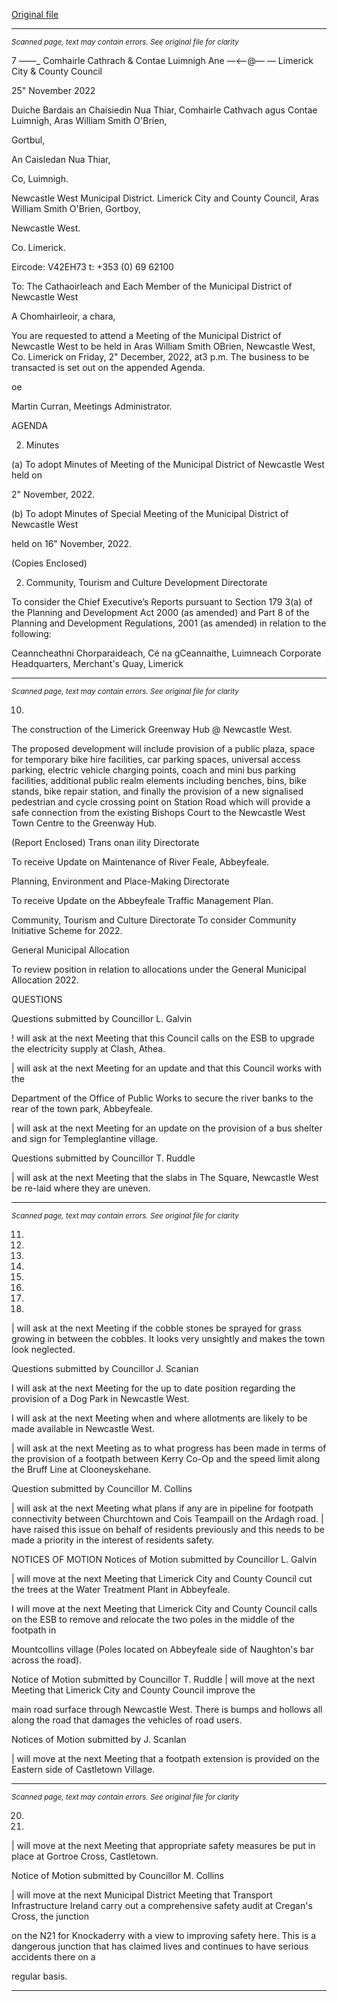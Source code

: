 [Original file](https://www.limerick.ie/sites/default/files/media/documents/2022-11/00%202022-12-02%20Agenda%20December_0.pdf)

---
*<small>Scanned page, text may contain errors. See original file for clarity</small>*  

7 ——_ Comhairle Cathrach
& Contae Luimnigh
Ane —<—@—
— Limerick City
& County Council

25" November 2022

Duiche Bardais an Chaisiedin Nua Thiar,
Comhairle Cathvach agus Contae Luimnigh,
Aras William Smith O'Brien,

Gortbul,

An Caisledan Nua Thiar,

Co, Luimnigh.

Newcastle West Municipal District.
Limerick City and County Council,
Aras William Smith O'Brien,
Gortboy,

Newcastle West.

Co. Limerick.

Eircode: V42EH73
t: +353 (0) 69 62100

To: The Cathaoirleach and Each Member of the Municipal District of Newcastle West

A Chomhairleoir, a chara,

You are requested to attend a Meeting of the Municipal District of Newcastle West to be held
in Aras William Smith OBrien, Newcastle West, Co. Limerick on Friday, 2" December, 2022,
at3 p.m. The business to be transacted is set out on the appended Agenda.

oe

Martin Curran,
Meetings Administrator.

AGENDA

2. Minutes

(a) To adopt Minutes of Meeting of the Municipal District of Newcastle West held on

2" November, 2022.

(b) To adopt Minutes of Special Meeting of the Municipal District of Newcastle West

held on 16" November, 2022.

(Copies Enclosed)

2. Community, Tourism and Culture Development Directorate

To consider the Chief Executive’s Reports pursuant to Section 179 3(a) of the Planning
and Development Act 2000 (as amended) and Part 8 of the Planning and Development
Regulations, 2001 (as amended) in relation to the following:

Ceanncheathni Chorparaideach, Cé na gCeannaithe, Luimneach
Corporate Headquarters, Merchant's Quay, Limerick


---
*<small>Scanned page, text may contain errors. See original file for clarity</small>*  

10.

The construction of the Limerick Greenway Hub @ Newcastle West.

The proposed development will include provision of a public plaza, space for
temporary bike hire facilities, car parking spaces, universal access parking, electric
vehicle charging points, coach and mini bus parking facilities, additional public realm
elements including benches, bins, bike stands, bike repair station, and finally the
provision of a new signalised pedestrian and cycle crossing point on Station Road
which will provide a safe connection from the existing Bishops Court to the Newcastle
West Town Centre to the Greenway Hub.

(Report Enclosed)
Trans onan ility Directorate

To receive Update on Maintenance of River Feale, Abbeyfeale.

Planning, Environment and Place-Making Directorate

To receive Update on the Abbeyfeale Traffic Management Plan.

Community, Tourism and Culture Directorate
To consider Community Initiative Scheme for 2022.

General Municipal Allocation

To review position in relation to allocations under the General Municipal Allocation
2022.

QUESTIONS

Questions submitted by Councillor L. Galvin

! will ask at the next Meeting that this Council calls on the ESB to upgrade the
electricity supply at Clash, Athea.

| will ask at the next Meeting for an update and that this Council works with the

Department of the Office of Public Works to secure the river banks to the rear of the
town park, Abbeyfeale.

| will ask at the next Meeting for an update on the provision of a bus shelter and sign
for Templeglantine village.

Questions submitted by Councillor T. Ruddle

| will ask at the next Meeting that the slabs in The Square, Newcastle West be re-laid
where they are uneven.


---
*<small>Scanned page, text may contain errors. See original file for clarity</small>*  

11.

12.

13.

14.

16.

17.

18.

19.

| will ask at the next Meeting if the cobble stones be sprayed for grass growing in
between the cobbles. It looks very unsightly and makes the town look neglected.

Questions submitted by Councillor J. Scanian

I will ask at the next Meeting for the up to date position regarding the provision of a
Dog Park in Newcastle West.

I will ask at the next Meeting when and where allotments are likely to be made
available in Newcastle West.

| will ask at the next Meeting as to what progress has been made in terms of the
provision of a footpath between Kerry Co-Op and the speed limit along the Bruff Line
at Clooneyskehane.

Question submitted by Councillor M. Collins

| will ask at the next Meeting what plans if any are in pipeline for footpath connectivity
between Churchtown and Cois Teampaill on the Ardagh road. | have raised this issue
on behalf of residents previously and this needs to be made a priority in the interest
of residents safety.

NOTICES OF MOTION
Notices of Motion submitted by Councillor L. Galvin

| will move at the next Meeting that Limerick City and County Council cut the trees at
the Water Treatment Plant in Abbeyfeale.

I will move at the next Meeting that Limerick City and County Council calls on the
ESB to remove and relocate the two poles in the middle of the footpath in

Mountcollins village (Poles located on Abbeyfeale side of Naughton's bar across the
road).

Notice of Motion submitted by Councillor T. Ruddle
| will move at the next Meeting that Limerick City and County Council improve the

main road surface through Newcastle West. There is bumps and hollows all along the
road that damages the vehicles of road users.

Notices of Motion submitted by J. Scanlan

| will move at the next Meeting that a footpath extension is provided on the Eastern
side of Castletown Village.


---
*<small>Scanned page, text may contain errors. See original file for clarity</small>*  

20.

21.

| will move at the next Meeting that appropriate safety measures be put in place at
Gortroe Cross, Castletown.

Notice of Motion submitted by Councillor M. Collins

| will move at the next Municipal District Meeting that Transport Infrastructure
Ireland carry out a comprehensive safety audit at Cregan's Cross, the junction

on the N21 for Knockaderry with a view to improving safety here. This is a dangerous
junction that has claimed lives and continues to have serious accidents there on a

regular basis.


---
